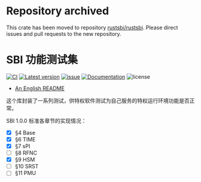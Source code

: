 # Repository archived

This crate has been moved to repository [rustsbi/rustsbi](https://github.com/rustsbi/rustsbi). Please direct issues and pull requests to the new repository.
 
# SBI 功能测试集

[![CI](https://github.com/rustsbi/sbi-testing/actions/workflows/workflow.yml/badge.svg?branch=main)](https://github.com/rustsbi/sbi-testing/actions)
[![Latest version](https://img.shields.io/crates/v/sbi-testing.svg)](https://crates.io/crates/sbi-testing)
[![issue](https://img.shields.io/github/issues/rustsbi/sbi-testing)](https://github.com/rustsbi/sbi-testing/issues)
[![Documentation](https://docs.rs/sbi-testing/badge.svg)](https://docs.rs/sbi-testing)
![license](https://img.shields.io/github/license/rustsbi/sbi-testing)

- [An English README](README_EN.md)

这个库封装了一系列测试，供特权软件测试为自己服务的特权运行环境功能是否正常。

SBI 1.0.0 标准各章节的实现情况：

- [x] §4  Base
- [x] §6  TIME
- [x] §7  sPI
- [ ] §8  RFNC
- [x] §9  HSM
- [ ] §10 SRST
- [ ] §11 PMU
